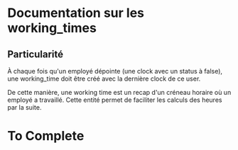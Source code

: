 # Documentation sur les working_times

## Particularité

À chaque fois qu'un employé dépointe (une clock avec un status à false), une working_time doit être créé avec la dernière clock de ce user.

De cette manière, une working time est un recap d'un créneau horaire où un employé a travaillé. Cette entité permet de faciliter les calculs des heures par la suite.

# To Complete